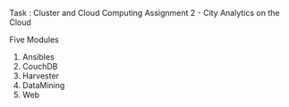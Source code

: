 Task : 
    Cluster and Cloud Computing Assignment 2 - City Analytics on the Cloud
    

Five Modules
1. Ansibles
2. CouchDB
3. Harvester
4. DataMining
5. Web
